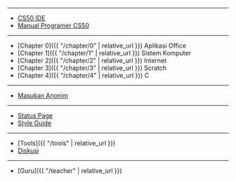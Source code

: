 ***

* [CS50 IDE](https://ide.cs50.io/)
* [Manual Programer CS50](https://man.cs50.io/)

***

* [Chapter 0]({{ "/chapter/0" | relative_url }}) Aplikasi Office
* [Chapter 1]({{ "/chapter/1" | relative_url }}) Sistem Komputer
* [Chapter 2]({{ "/chapter/2" | relative_url }}) Internet
* [Chapter 3]({{ "/chapter/3" | relative_url }}) Scratch
* [Chapter 4]({{ "/chapter/4" | relative_url }}) C

***

* [Masukan Anonim](https://forms.office.com/Pages/ResponsePage.aspx?id=rpWcgyYIwUuGwNlfzvGeZWTfBJURPIpInBqOk7f3y9xUMUk1SFNVMk0xVTdVUUUxUFNDNFk4RTNUTyQlQCN0PWcu)

***

* [Status Page](https://cs50.statuspage.io/)
* [Style Guide](https://cs50.readthedocs.io/style/c/)

***

<!-- * [**Kurikulum**]({{ "/curriculum" | relative_url }}) -->
* [Tools]({{ "/tools" | relative_url }})
* [Diskusi](https://www.facebook.com/groups/informatikasma)
<!-- * [Silabus]({{ "/syllabus" | relative_url }}) -->

***

* [Guru]({{ "/teacher" | relative_url }})

